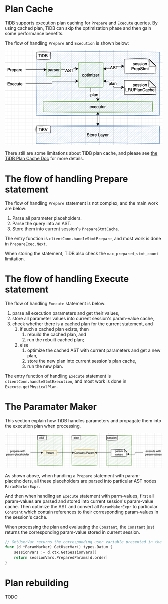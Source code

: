 # Plan Cache

TiDB supports execution plan caching for `Prepare` and `Execute` queries. By using cached plan, TiDB can skip the optimization phase and then gain some performance benefits.

The flow of handling `Prepare` and `Execution` is shown below:

![plan-cache-overview](../img/plan-cache-overview.png)

There still are some limitations about TiDB plan cache, and please see [the TiDB Plan Cache Doc](https://docs.pingcap.com/tidb/stable/sql-prepare-plan-cache) for more details.

# The flow of handling Prepare statement 

The flow of handling `Prepare` statement is not complex, and the main work are below:
1. Parse all parameter placeholders.
2. Parse the query into an AST.
3. Store them into current session's `PrepareStmtCache`.

The entry function is `clientConn.handleStmtPrepare`, and most work is done in `PrepareExec.Next`.

When storing the statement, TiDB also check the `max_prepared_stmt_count` limitation.

# The flow of handling Execute statement

The flow of handling `Execute` statement is below:
1. parse all execution parameters and get their values,
2. store all parameter values into current session's param-value cache,
3. check whether there is a cached plan for the current statement, and
   1. if such a cached plan exists, then 
      1. rebuild the cached plan, and
      2. run the rebuilt cached plan;
   2. else 
      1. optimize the cached AST with current parameters and get a new plan,
      2. store the new plan into current session's plan cache,
      3. run the new plan.

The entry function of handling `Execute` statement is `clientConn.handleStmtExecution`, and most work is done in `Execute.getPhysicalPlan`.

# The Paramater Maker

This section explain how TiDB handles parameters and propagate them into the execution plan when processing.

![plan-cache-param-maker](../img/plan-cache-param-maker.png)

As shown above, when handling a `Prepare` statement with param-placeholders, all these placeholders are parsed into particular AST nodes `ParamMarkerExpr`.

And then when handling an `Execute` statement with parm-values, first all param-values are parsed and stored into current session's param-value cache. Then optimize the AST and convert all `ParamMakerExpr` to particular `Constant` which contain references to their corresponding param-values in the session's cache.

When processing the plan and evaluating the `Constant`, the `Constant` just returns the corresponding param-value stored in current session.

```go
// GetUserVar returns the corresponding user variable presented in the `EXECUTE` statement or `COM_EXECUTE` command.
func (d *ParamMarker) GetUserVar() types.Datum {
	sessionVars := d.ctx.GetSessionVars()
	return sessionVars.PreparedParams[d.order]
}
```

# Plan rebuilding
TODO